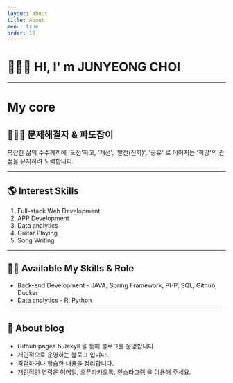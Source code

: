 ```yaml
---
layout: about
title: About
menu: true
order: 10
---
```


# 🙋🏻‍♂️ HI, I' m JUNYEONG CHOI

---

# My core
## 🏄🏽‍♂️ 문제해결자 & 파도잡이  
복잡한 삶의 수수께끼에 '도전'하고, '개선', '발전(진화)', '공유' 로 이어지는 '희망'의 관점을 유지하려 노력합니다.

---

## 🌎 Interest Skills  
1. Full-stack Web Development  
2. APP Development  
3. Data analytics  
4. Guitar Playing
5. Song Writing 

---

## ✍🏼 Available My Skills & Role
* Back-end Development - JAVA, Spring Framework, PHP, SQL, Github, Docker  
* Data analytics - R, Python  

---

## 📕 About blog
* Github pages & Jekyll 을 통해 블로그를 운영합니다. 
* 개인적으로 운영하는 블로그 입니다. 
* 경험하거나 학습한 내용을 정리합니다.
* 개인적인 연락은 이메일, 오픈카카오톡, 인스타그램 을 이용해 주세요.